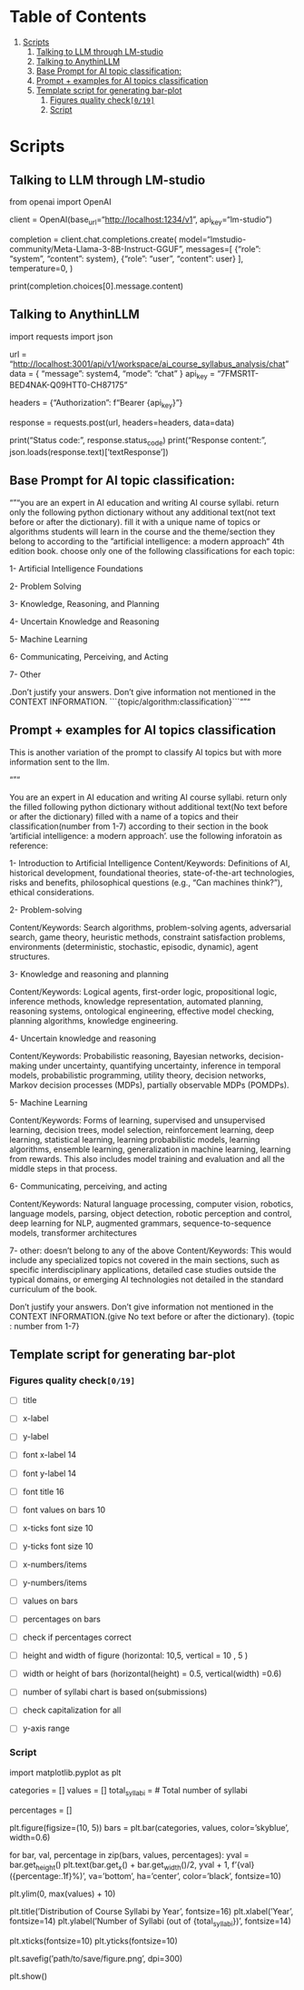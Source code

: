 
# Table of Contents

1.  [Scripts](#org0588e2b)
    1.  [Talking to LLM through LM-studio](#orgb1f0264)
    2.  [Talking to AnythinLLM](#org345ed8e)
    3.  [Base Prompt for AI topic classification:](#orgfae4150)
    4.  [Prompt + examples for AI topics classification](#orgdb29a73)
    5.  [Template script for generating bar-plot](#org8cb91b1)
        1.  [Figures quality check<code>[0/19]</code>](#orgef69e38)
        2.  [Script](#org70bd80d)


<a id="org0588e2b"></a>

# Scripts


<a id="orgb1f0264"></a>

## Talking to LLM through LM-studio

from openai import OpenAI

client = OpenAI(base<sub>url</sub>=&ldquo;<http://localhost:1234/v1>&rdquo;, api<sub>key</sub>=&ldquo;lm-studio&rdquo;)

completion = client.chat.completions.create(
  model=&ldquo;lmstudio-community/Meta-Llama-3-8B-Instruct-GGUF&rdquo;,
  messages=[
    {&ldquo;role&rdquo;: &ldquo;system&rdquo;, &ldquo;content&rdquo;: system},
    {&ldquo;role&rdquo;: &ldquo;user&rdquo;, &ldquo;content&rdquo;: user}
  ],
  temperature=0,
)

print(completion.choices[0].message.content)


<a id="org345ed8e"></a>

## Talking to AnythinLLM

import requests
import json

url = &ldquo;<http://localhost:3001/api/v1/workspace/ai_course_syllabus_analysis/chat>&rdquo;
data = {
  &ldquo;message&rdquo;: system4,
  &ldquo;mode&rdquo;: &ldquo;chat&rdquo;
}
api<sub>key</sub> = &ldquo;7FMSR1T-BED4NAK-Q09HTT0-CH87175&rdquo;

headers = {&ldquo;Authorization&rdquo;: f&ldquo;Bearer {api<sub>key</sub>}&rdquo;}

response = requests.post(url, headers=headers, data=data)

print(&ldquo;Status code:&rdquo;, response.status<sub>code</sub>)
print(&ldquo;Response content:&rdquo;, json.loads(response.text)[&rsquo;textResponse&rsquo;])


<a id="orgfae4150"></a>

## Base Prompt for AI topic classification:

&ldquo;&rdquo;&ldquo;you are an expert in AI education and writing AI course syllabi.
return only the following python dictionary without any additional text(not text before or after the dictionary). fill it with a
unique name of topics or algorithms students will learn in the course and the theme/section they belong to
according to the &rdquo;artificial intelligence: a modern approach&ldquo; 4th edition book. choose only one of the following classifications for each topic:

1- Artificial Intelligence Foundations

2- Problem Solving

3- Knowledge, Reasoning, and Planning

4- Uncertain Knowledge and Reasoning

5- Machine Learning

6- Communicating, Perceiving, and Acting

7- Other

.Don’t justify your answers. Don’t give information not mentioned in the CONTEXT INFORMATION. \`\`\`{topic/algorithm:classification}\`\`\`&ldquo;&rdquo;&ldquo;


<a id="orgdb29a73"></a>

## Prompt + examples for AI topics classification

This is another variation of the prompt to classify AI topics but with more information sent to the llm.

&ldquo;&rdquo;&ldquo;

You are an expert in AI education and writing AI course syllabi. return only the
filled following python dictionary without additional text(No text before or after the dictionary) filled with a
name of a topics and their classification(number from 1-7) according to their section in the book &rsquo;artificial intelligence: a modern approach&rsquo;. use the
following inforatoin as reference:

1- Introduction to Artificial Intelligence
Content/Keywords: Definitions of AI, historical development, foundational theories, state-of-the-art technologies,
risks and benefits, philosophical questions (e.g., &ldquo;Can machines think?&rdquo;), ethical considerations.

2- Problem-solving

Content/Keywords: Search algorithms, problem-solving agents, adversarial search, game theory, heuristic methods,
constraint satisfaction problems, environments (deterministic, stochastic, episodic, dynamic), agent structures.

3- Knowledge and reasoning and planning

Content/Keywords: Logical agents, first-order logic, propositional logic, inference methods, knowledge representation, automated planning,
reasoning systems, ontological engineering, effective model checking, planning algorithms, knowledge engineering.

4- Uncertain knowledge and reasoning

Content/Keywords: Probabilistic reasoning, Bayesian networks, decision-making under uncertainty,
quantifying uncertainty, inference in temporal models, probabilistic programming,
utility theory, decision networks, Markov decision processes (MDPs), partially observable MDPs (POMDPs).

5- Machine Learning

Content/Keywords: Forms of learning, supervised and unsupervised learning,
decision trees, model selection, reinforcement learning, deep learning, statistical learning,
learning probabilistic models, learning algorithms, ensemble learning,
generalization in machine learning, learning from rewards. This also includes model training and evaluation and all the middle
steps in that process.

6- Communicating, perceiving, and acting

Content/Keywords: Natural language processing, computer vision, robotics,
language models, parsing, object detection, robotic perception and control,
deep learning for NLP, augmented grammars, sequence-to-sequence models, transformer architectures

7- other: doesn&rsquo;t belong to any of the above
Content/Keywords: This would include any specialized topics not covered in
the main sections, such as specific interdisciplinary applications,
detailed case studies outside the typical domains, or emerging AI
technologies not detailed in the standard curriculum of the book.

Don’t justify your answers. Don’t give information not mentioned in the CONTEXT INFORMATION.(give No text before or after the dictionary). {topic : number from 1-7}


<a id="org8cb91b1"></a>

## Template script for generating bar-plot


<a id="orgef69e38"></a>

### Figures quality check<code>[0/19]</code>

-   [ ] title
-   [ ] x-label
-   [ ] y-label
-   [ ] font x-label 14
-   [ ] font y-label 14
-   [ ] font title 16
-   [ ] font values on bars 10
-   [ ] x-ticks font size 10
-   [ ] y-ticks font size 10
-   [ ] x-numbers/items
-   [ ] y-numbers/items
-   [ ] values on bars
-   [ ] percentages on bars
-   [ ] check if percentages correct
-   [ ] height and width of figure (horizontal: 10,5, vertical = 10 , 5 )
-   [ ] width or height of bars (horizontal(height) = 0.5, vertical(width) =0.6)
-   [ ] number of syllabi chart is based on(submissions)
-   [ ] check capitalization for all
-   [ ] y-axis range


<a id="org70bd80d"></a>

### Script

import matplotlib.pyplot as plt

categories = []
values = []
total<sub>syllabi</sub> =  # Total number of syllabi

percentages = []

plt.figure(figsize=(10, 5))
bars = plt.bar(categories, values, color=&rsquo;skyblue&rsquo;, width=0.6)

for bar, val, percentage in zip(bars, values, percentages):
    yval = bar.get<sub>height</sub>()
    plt.text(bar.get<sub>x</sub>() + bar.get<sub>width</sub>()/2, yval + 1, f&rsquo;{val} ({percentage:.1f}%)&rsquo;, va=&rsquo;bottom&rsquo;, ha=&rsquo;center&rsquo;, color=&rsquo;black&rsquo;, fontsize=10)

plt.ylim(0, max(values) + 10)

plt.title(&rsquo;Distribution of Course Syllabi by Year&rsquo;, fontsize=16)
plt.xlabel(&rsquo;Year&rsquo;, fontsize=14)
plt.ylabel(&rsquo;Number of Syllabi (out of {total<sub>syllabi</sub>})&rsquo;, fontsize=14)

plt.xticks(fontsize=10)
plt.yticks(fontsize=10)

plt.savefig(&rsquo;path/to/save/figure.png&rsquo;, dpi=300)

plt.show()

